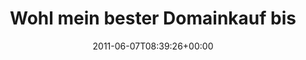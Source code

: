 ---
retweeted: false
source: <a href="http://itunes.apple.com/us/app/twitter/id409789998?mt=12" rel="nofollow">Twitter
  for Mac</a>
entities:
  hashtags:
  - text: iCloud
    indices:
    - '46'
    - '53'
  symbols: []
  user_mentions: []
  urls:
  - url: http://t.co/wo4xoEo
    expanded_url: http://twitpic.com/585v9l
    display_url: twitpic.com/585v9l
    indices:
    - '55'
    - '74'
display_text_range:
- '0'
- '74'
favorite_count: '0'
id_str: '78018213585227776'
truncated: false
retweet_count: '0'
id: '78018213585227776'
possibly_sensitive: false
created_at: Tue Jun 07 08:39:26 +0000 2011
favorited: false
full_text: 'Wohl mein bester Domainkauf bisher. Abwarten, #iCloud.'
lang: de
quote_url: http://twitpic.com/585v9l
tags:
- iCloud
- pesos:twitter
date: '2011-06-07T08:39:26+00:00'
src: https://twitter.com/bascht/status/78018213585227776
original_url: https://twitter.com/bascht/status/78018213585227776
type: twitter_tweet
text: 'Wohl mein bester Domainkauf bisher. Abwarten, #iCloud.'
title: Wohl mein bester Domainkauf bis

---